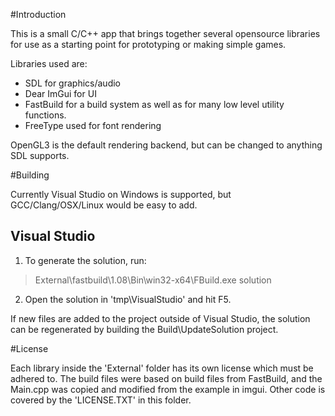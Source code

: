 #Introduction

This is a small C/C++ app that brings together several opensource libraries for use as a starting point for prototyping or making simple games.

Libraries used are:
* SDL for graphics/audio
* Dear ImGui for UI
* FastBuild for a build system as well as for many low level utility functions.
* FreeType used for font rendering

OpenGL3 is the default rendering backend, but can be changed to anything SDL supports.

#Building

Currently Visual Studio on Windows is supported, but GCC/Clang/OSX/Linux would be easy to add.

## Visual Studio

1. To generate the solution, run:
> External\fastbuild\1.08\Bin\win32-x64\FBuild.exe solution
2. Open the solution in 'tmp\VisualStudio' and hit F5.

If new files are added to the project outside of Visual Studio, the solution can be regenerated by building the Build\UpdateSolution project.

#License

Each library inside the 'External' folder has its own license which must be adhered to.
The build files were based on build files from FastBuild, and the Main.cpp was copied and modified from the example in imgui.
Other code is covered by the 'LICENSE.TXT' in this folder.
